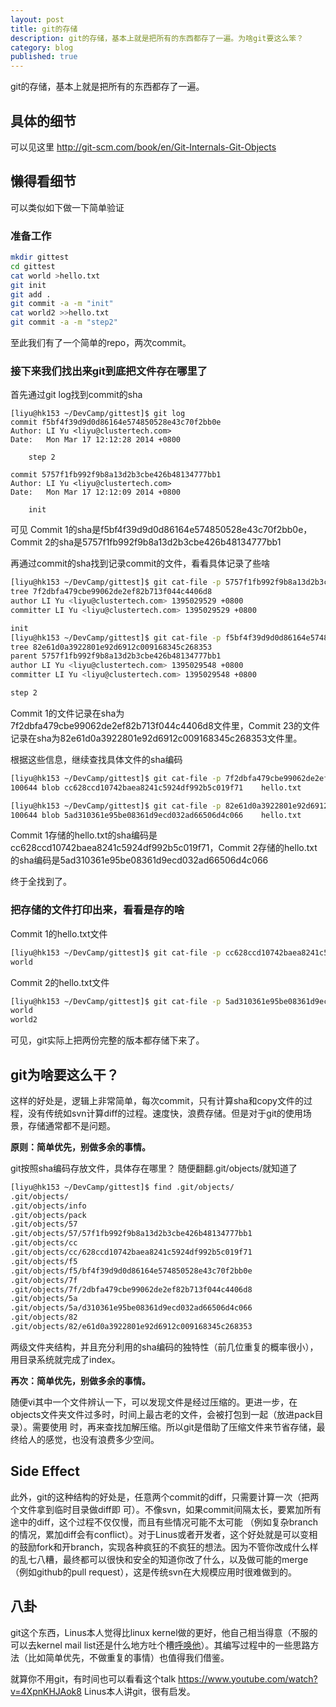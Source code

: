 ```yaml
---
layout: post
title: git的存储
description: git的存储，基本上就是把所有的东西都存了一遍。为啥git要这么笨？
category: blog
published: true
---
```


git的存储，基本上就是把所有的东西都存了一遍。

## 具体的细节

可以见这里 http://git-scm.com/book/en/Git-Internals-Git-Objects

## 懒得看细节

可以类似如下做一下简单验证

### 准备工作

```bash
mkdir gittest
cd gittest
cat world >hello.txt
git init
git add .
git commit -a -m "init"
cat world2 >>hello.txt
git commit -a -m "step2"
```

至此我们有了一个简单的repo，两次commit。

### 接下来我们找出来git到底把文件存在哪里了

首先通过git log找到commit的sha

```
[liyu@hk153 ~/DevCamp/gittest]$ git log
commit f5bf4f39d9d0d86164e574850528e43c70f2bb0e
Author: LI Yu <liyu@clustertech.com>
Date:   Mon Mar 17 12:12:28 2014 +0800

    step 2

commit 5757f1fb992f9b8a13d2b3cbe426b48134777bb1
Author: LI Yu <liyu@clustertech.com>
Date:   Mon Mar 17 12:12:09 2014 +0800

    init
```

可见 Commit 1的sha是f5bf4f39d9d0d86164e574850528e43c70f2bb0e， Commit 2的sha是5757f1fb992f9b8a13d2b3cbe426b48134777bb1

再通过commit的sha找到记录commit的文件，看看具体记录了些啥

```bash
[liyu@hk153 ~/DevCamp/gittest]$ git cat-file -p 5757f1fb992f9b8a13d2b3cbe426b48134777bb1
tree 7f2dbfa479cbe99062de2ef82b713f044c4406d8
author LI Yu <liyu@clustertech.com> 1395029529 +0800
committer LI Yu <liyu@clustertech.com> 1395029529 +0800

init
[liyu@hk153 ~/DevCamp/gittest]$ git cat-file -p f5bf4f39d9d0d86164e574850528e43c70f2bb0e
tree 82e61d0a3922801e92d6912c009168345c268353
parent 5757f1fb992f9b8a13d2b3cbe426b48134777bb1
author LI Yu <liyu@clustertech.com> 1395029548 +0800
committer LI Yu <liyu@clustertech.com> 1395029548 +0800

step 2
```

Commit 1的文件记录在sha为7f2dbfa479cbe99062de2ef82b713f044c4406d8文件里，Commit 23的文件记录在sha为82e61d0a3922801e92d6912c009168345c268353文件里。

根据这些信息，继续查找具体文件的sha编码

```bash
[liyu@hk153 ~/DevCamp/gittest]$ git cat-file -p 7f2dbfa479cbe99062de2ef82b713f044c4406d8
100644 blob cc628ccd10742baea8241c5924df992b5c019f71    hello.txt

[liyu@hk153 ~/DevCamp/gittest]$ git cat-file -p 82e61d0a3922801e92d6912c009168345c268353
100644 blob 5ad310361e95be08361d9ecd032ad66506d4c066    hello.txt
```

Commit 1存储的hello.txt的sha编码是cc628ccd10742baea8241c5924df992b5c019f71，Commit 2存储的hello.txt的sha编码是5ad310361e95be08361d9ecd032ad66506d4c066

终于全找到了。

### 把存储的文件打印出来，看看是存的啥

Commit 1的hello.txt文件

```bash
[liyu@hk153 ~/DevCamp/gittest]$ git cat-file -p cc628ccd10742baea8241c5924df992b5c019f71
world
```

Commit 2的hello.txt文件

```bash
[liyu@hk153 ~/DevCamp/gittest]$ git cat-file -p 5ad310361e95be08361d9ecd032ad66506d4c066
world
world2
```

可见，git实际上把两份完整的版本都存储下来了。

## git为啥要这么干？

这样的好处是，逻辑上非常简单，每次commit，只有计算sha和copy文件的过程，没有传统如svn计算diff的过程。速度快，浪费存储。但是对于git的使用场景，存储通常都不是问题。

**原则：简单优先，别做多余的事情。**

git按照sha编码存放文件，具体存在哪里？ 随便翻翻.git/objects/就知道了

```bash
[liyu@hk153 ~/DevCamp/gittest]$ find .git/objects/
.git/objects/
.git/objects/info
.git/objects/pack
.git/objects/57
.git/objects/57/57f1fb992f9b8a13d2b3cbe426b48134777bb1
.git/objects/cc
.git/objects/cc/628ccd10742baea8241c5924df992b5c019f71
.git/objects/f5
.git/objects/f5/bf4f39d9d0d86164e574850528e43c70f2bb0e
.git/objects/7f
.git/objects/7f/2dbfa479cbe99062de2ef82b713f044c4406d8
.git/objects/5a
.git/objects/5a/d310361e95be08361d9ecd032ad66506d4c066
.git/objects/82
.git/objects/82/e61d0a3922801e92d6912c009168345c268353
```

两级文件夹结构，并且充分利用的sha编码的独特性（前几位重复的概率很小），用目录系统就完成了index。

**再次：简单优先，别做多余的事情。**

随便vi其中一个文件辨认一下，可以发现文件是经过压缩的。更进一步，在objects文件夹文件过多时，时间上最古老的文件，会被打包到一起（放进pack目录）。需要使用 时，再来查找加解压缩。所以git是借助了压缩文件来节省存储，最终给人的感觉，也没有浪费多少空间。

## Side Effect

此外，git的这种结构的好处是，任意两个commit的diff，只需要计算一次（把两个文件拿到临时目录做diff即 可）。不像svn，如果commit间隔太长，要累加所有途中的diff，这个过程不仅仅慢，而且有些情况可能不太可能 （例如复杂branch的情况，累加diff会有conflict）。对于Linus或者开发者，这个好处就是可以变相的鼓励fork和开branch，实现各种疯狂的不疯狂的想法。因为不管你改成什么样的乱七八糟，最终都可以很快和安全的知道你改了什么，以及做可能的merge（例如github的pull request），这是传统svn在大规模应用时很难做到的。

## 八卦

git这个东西，Linus本人觉得比linux kernel做的更好，他自己相当得意（不服的可以去kernel mail list还是什么地方吐个槽[呼唤他](http://thread.gmane.org/gmane.comp.version-control.git/57643/focus=57918)）。其编写过程中的一些思路方法（比如简单优先，不做重复的事情）也值得我们借鉴。

就算你不用git，有时间也可以看看这个talk https://www.youtube.com/watch?v=4XpnKHJAok8 Linus本人讲git，很有启发。
